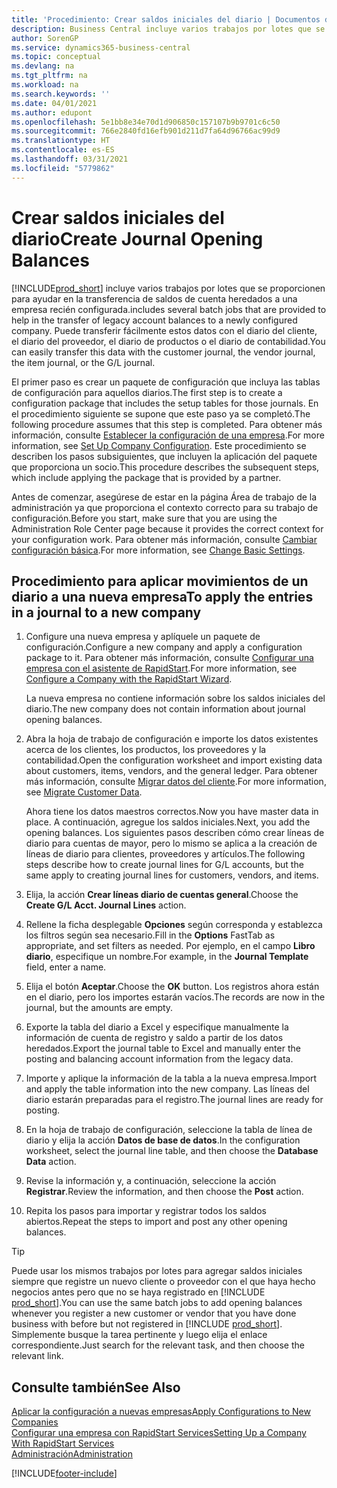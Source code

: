 ```yaml
---
title: 'Procedimiento: Crear saldos iniciales del diario | Documentos de Microsoft'
description: Business Central incluye varios trabajos por lotes que se proporcionen para ayudar en la transferencia de saldos de cuenta heredados a una empresa recién configurada. Puede transferir fácilmente estos datos con registros en los diarios.
author: SorenGP
ms.service: dynamics365-business-central
ms.topic: conceptual
ms.devlang: na
ms.tgt_pltfrm: na
ms.workload: na
ms.search.keywords: ''
ms.date: 04/01/2021
ms.author: edupont
ms.openlocfilehash: 5e1bb8e34e70d1d906850c157107b9b9701c6c50
ms.sourcegitcommit: 766e2840fd16efb901d211d7fa64d96766ac99d9
ms.translationtype: HT
ms.contentlocale: es-ES
ms.lasthandoff: 03/31/2021
ms.locfileid: "5779862"
---
```

# <a name="create-journal-opening-balances"></a><span data-ttu-id="d59e2-104">Crear saldos iniciales del diario</span><span class="sxs-lookup"><span data-stu-id="d59e2-104">Create Journal Opening Balances</span></span>

[!INCLUDE[prod_short](includes/prod_short.md)] <span data-ttu-id="d59e2-105">incluye varios trabajos por lotes que se proporcionen para ayudar en la transferencia de saldos de cuenta heredados a una empresa recién configurada.</span><span class="sxs-lookup"><span data-stu-id="d59e2-105">includes several batch jobs that are provided to help in the transfer of legacy account balances to a newly configured company.</span></span> <span data-ttu-id="d59e2-106">Puede transferir fácilmente estos datos con el diario del cliente, el diario del proveedor, el diario de productos o el diario de contabilidad.</span><span class="sxs-lookup"><span data-stu-id="d59e2-106">You can easily transfer this data with the customer journal, the vendor journal, the item journal, or the G/L journal.</span></span>

<span data-ttu-id="d59e2-107">El primer paso es crear un paquete de configuración que incluya las tablas de configuración para aquellos diarios.</span><span class="sxs-lookup"><span data-stu-id="d59e2-107">The first step is to create a configuration package that includes the setup tables for those journals.</span></span> <span data-ttu-id="d59e2-108">En el procedimiento siguiente se supone que este paso ya se completó.</span><span class="sxs-lookup"><span data-stu-id="d59e2-108">The following procedure assumes that this step is completed.</span></span> <span data-ttu-id="d59e2-109">Para obtener más información, consulte [Establecer la configuración de una empresa](admin-set-up-company-configuration.md).</span><span class="sxs-lookup"><span data-stu-id="d59e2-109">For more information, see [Set Up Company Configuration](admin-set-up-company-configuration.md).</span></span> <span data-ttu-id="d59e2-110">Este procedimiento se describen los pasos subsiguientes, que incluyen la aplicación del paquete que proporciona un socio.</span><span class="sxs-lookup"><span data-stu-id="d59e2-110">This procedure describes the subsequent steps, which include applying the package that is provided by a partner.</span></span>  

<span data-ttu-id="d59e2-111">Antes de comenzar, asegúrese de estar en la página Área de trabajo de la administración ya que proporciona el contexto correcto para su trabajo de configuración.</span><span class="sxs-lookup"><span data-stu-id="d59e2-111">Before you start, make sure that you are using the Administration Role Center page because it provides the correct context for your configuration work.</span></span> <span data-ttu-id="d59e2-112">Para obtener más información, consulte [Cambiar configuración básica](ui-change-basic-settings.md).</span><span class="sxs-lookup"><span data-stu-id="d59e2-112">For more information, see [Change Basic Settings](ui-change-basic-settings.md).</span></span>

## <a name="to-apply-the-entries-in-a-journal-to-a-new-company"></a><span data-ttu-id="d59e2-113">Procedimiento para aplicar movimientos de un diario a una nueva empresa</span><span class="sxs-lookup"><span data-stu-id="d59e2-113">To apply the entries in a journal to a new company</span></span>

1. <span data-ttu-id="d59e2-114">Configure una nueva empresa y aplíquele un paquete de configuración.</span><span class="sxs-lookup"><span data-stu-id="d59e2-114">Configure a new company and apply a configuration package to it.</span></span> <span data-ttu-id="d59e2-115">Para obtener más información, consulte [Configurar una empresa con el asistente de RapidStart](admin-how-to-configure-a-company-with-the-rapidstart-wizard.md).</span><span class="sxs-lookup"><span data-stu-id="d59e2-115">For more information, see [Configure a Company with the RapidStart Wizard](admin-how-to-configure-a-company-with-the-rapidstart-wizard.md).</span></span>  

    <span data-ttu-id="d59e2-116">La nueva empresa no contiene información sobre los saldos iniciales del diario.</span><span class="sxs-lookup"><span data-stu-id="d59e2-116">The new company does not contain information about journal opening balances.</span></span>  

2. <span data-ttu-id="d59e2-117">Abra la hoja de trabajo de configuración e importe los datos existentes acerca de los clientes, los productos, los proveedores y la contabilidad.</span><span class="sxs-lookup"><span data-stu-id="d59e2-117">Open the configuration worksheet and import existing data about customers, items, vendors, and the general ledger.</span></span> <span data-ttu-id="d59e2-118">Para obtener más información, consulte [Migrar datos del cliente](admin-migrate-customer-data.md).</span><span class="sxs-lookup"><span data-stu-id="d59e2-118">For more information, see [Migrate Customer Data](admin-migrate-customer-data.md).</span></span>  

    <span data-ttu-id="d59e2-119">Ahora tiene los datos maestros correctos.</span><span class="sxs-lookup"><span data-stu-id="d59e2-119">Now you have master data in place.</span></span> <span data-ttu-id="d59e2-120">A continuación, agregue los saldos iniciales.</span><span class="sxs-lookup"><span data-stu-id="d59e2-120">Next, you add the opening balances.</span></span> <span data-ttu-id="d59e2-121">Los siguientes pasos describen cómo crear líneas de diario para cuentas de mayor, pero lo mismo se aplica a la creación de líneas de diario para clientes, proveedores y artículos.</span><span class="sxs-lookup"><span data-stu-id="d59e2-121">The following steps describe how to create journal lines for G/L accounts, but the same apply to creating journal lines for customers, vendors, and items.</span></span>  
3. <span data-ttu-id="d59e2-122">Elija, la acción **Crear líneas diario de cuentas general**.</span><span class="sxs-lookup"><span data-stu-id="d59e2-122">Choose the **Create G/L Acct. Journal Lines** action.</span></span>  
4. <span data-ttu-id="d59e2-123">Rellene la ficha desplegable **Opciones** según corresponda y establezca los filtros según sea necesario.</span><span class="sxs-lookup"><span data-stu-id="d59e2-123">Fill in the **Options** FastTab as appropriate, and set filters as needed.</span></span> <span data-ttu-id="d59e2-124">Por ejemplo, en el campo **Libro diario**, especifique un nombre.</span><span class="sxs-lookup"><span data-stu-id="d59e2-124">For example, in the **Journal Template** field, enter a name.</span></span>  
5. <span data-ttu-id="d59e2-125">Elija el botón **Aceptar**.</span><span class="sxs-lookup"><span data-stu-id="d59e2-125">Choose the **OK** button.</span></span> <span data-ttu-id="d59e2-126">Los registros ahora están en el diario, pero los importes estarán vacíos.</span><span class="sxs-lookup"><span data-stu-id="d59e2-126">The records are now in the journal, but the amounts are empty.</span></span>  
6. <span data-ttu-id="d59e2-127">Exporte la tabla del diario a Excel y especifique manualmente la información de cuenta de registro y saldo a partir de los datos heredados.</span><span class="sxs-lookup"><span data-stu-id="d59e2-127">Export the journal table to Excel and manually enter the posting and balancing account information from the legacy data.</span></span>
7. <span data-ttu-id="d59e2-128">Importe y aplique la información de la tabla a la nueva empresa.</span><span class="sxs-lookup"><span data-stu-id="d59e2-128">Import and apply the table information into the new company.</span></span> <span data-ttu-id="d59e2-129">Las líneas del diario estarán preparadas para el registro.</span><span class="sxs-lookup"><span data-stu-id="d59e2-129">The journal lines are ready for posting.</span></span>  
8. <span data-ttu-id="d59e2-130">En la hoja de trabajo de configuración, seleccione la tabla de línea de diario y elija la acción **Datos de base de datos**.</span><span class="sxs-lookup"><span data-stu-id="d59e2-130">In the configuration worksheet, select the journal line table, and then choose the **Database Data** action.</span></span>  
9. <span data-ttu-id="d59e2-131">Revise la información y, a continuación, seleccione la acción **Registrar**.</span><span class="sxs-lookup"><span data-stu-id="d59e2-131">Review the information, and then choose the **Post** action.</span></span>  
10. <span data-ttu-id="d59e2-132">Repita los pasos para importar y registrar todos los saldos abiertos.</span><span class="sxs-lookup"><span data-stu-id="d59e2-132">Repeat the steps to import and post any other opening balances.</span></span>  

> [!TIP]
> <span data-ttu-id="d59e2-133">Puede usar los mismos trabajos por lotes para agregar saldos iniciales siempre que registre un nuevo cliente o proveedor con el que haya hecho negocios antes pero que no se haya registrado en [!INCLUDE [prod_short](includes/prod_short.md)].</span><span class="sxs-lookup"><span data-stu-id="d59e2-133">You can use the same batch jobs to add opening balances whenever you register a new customer or vendor that you have done business with before but not registered in [!INCLUDE [prod_short](includes/prod_short.md)].</span></span> <span data-ttu-id="d59e2-134">Simplemente busque la tarea pertinente y luego elija el enlace correspondiente.</span><span class="sxs-lookup"><span data-stu-id="d59e2-134">Just search for the relevant task, and then choose the relevant link.</span></span>

## <a name="see-also"></a><span data-ttu-id="d59e2-135">Consulte también</span><span class="sxs-lookup"><span data-stu-id="d59e2-135">See Also</span></span>

[<span data-ttu-id="d59e2-136">Aplicar la configuración a nuevas empresas</span><span class="sxs-lookup"><span data-stu-id="d59e2-136">Apply Configurations to New Companies</span></span>](admin-apply-configuration-to-new-companies.md)  
[<span data-ttu-id="d59e2-137">Configurar una empresa con RapidStart Services</span><span class="sxs-lookup"><span data-stu-id="d59e2-137">Setting Up a Company With RapidStart Services</span></span>](admin-set-up-a-company-with-rapidstart.md)  
[<span data-ttu-id="d59e2-138">Administración</span><span class="sxs-lookup"><span data-stu-id="d59e2-138">Administration</span></span>](admin-setup-and-administration.md)  


[!INCLUDE[footer-include](includes/footer-banner.md)]